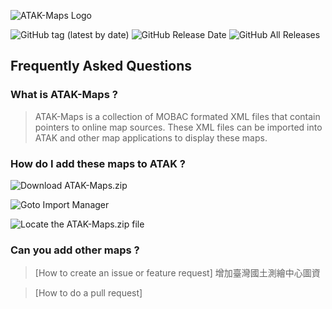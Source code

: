
![ATAK-Maps Logo](https://github.com/joshuafuller/ATAK-Maps/blob/master/images/ATAK-Maps-Logo-White.png?raw=true)
 
![GitHub tag (latest by date)](https://img.shields.io/github/v/tag/joshuafuller/ATAK-Maps) ![GitHub Release Date](https://img.shields.io/github/release-date/joshuafuller/ATAK-Maps?style=flat) ![GitHub All Releases](https://img.shields.io/github/downloads/joshuafuller/ATAK-Maps/total?style=flat)
 
## Frequently Asked Questions

### What is ATAK-Maps ?
>ATAK-Maps is a collection of MOBAC formated XML files that contain pointers to online map sources. These XML files can be imported into ATAK and other map applications to display these maps.

 
### How do I add these maps to ATAK ?
![Download ATAK-Maps.zip](https://github.com/joshuafuller/ATAK-Maps/blob/master/images/screenshot_1.png?raw=true)


![Goto Import Manager](https://github.com/joshuafuller/ATAK-Maps/blob/master/images/screenshot_2.png?raw=true)


![Locate the ATAK-Maps.zip file](https://github.com/joshuafuller/ATAK-Maps/blob/master/images/screenshot_3.png?raw=true)

### Can you add other maps ?
>[How to create an issue or feature request]
增加臺灣國土測繪中心圖資

>[How to do a pull request]
